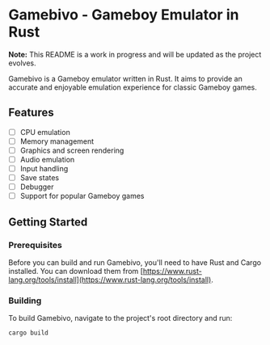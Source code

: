 # Gamebivo - Gameboy Emulator in Rust

**Note:** This README is a work in progress and will be updated as the project evolves.

Gamebivo is a Gameboy emulator written in Rust. It aims to provide an accurate and enjoyable emulation experience for classic Gameboy games.

## Features

- [ ] CPU emulation
- [ ] Memory management
- [ ] Graphics and screen rendering
- [ ] Audio emulation
- [ ] Input handling
- [ ] Save states
- [ ] Debugger
- [ ] Support for popular Gameboy games

## Getting Started

### Prerequisites

Before you can build and run Gamebivo, you'll need to have Rust and Cargo installed. You can download them from [https://www.rust-lang.org/tools/install](https://www.rust-lang.org/tools/install).

### Building

To build Gamebivo, navigate to the project's root directory and run:

```bash
cargo build
```
